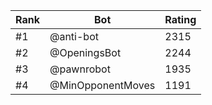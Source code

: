 Rank|Bot|Rating
---|---|---
#1|@anti-bot|2315
#2|@OpeningsBot|2244
#3|@pawnrobot|1935
#4|@MinOpponentMoves|1191
